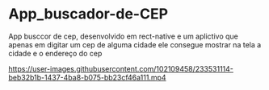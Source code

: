 # App_buscador-de-CEP
App busccor de cep, desenvolvido em rect-native e um aplictivo que apenas em digitar um cep de alguma cidade ele consegue mostrar na tela a cidade e o endereço do cep


https://user-images.githubusercontent.com/102109458/233531114-beb32b1b-1437-4ba8-b075-bb23cf46a111.mp4

